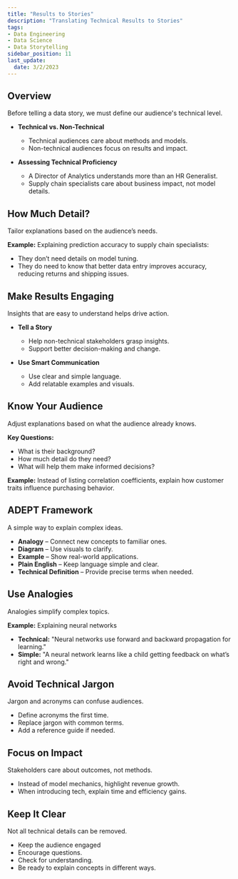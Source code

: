 ```yaml
---
title: "Results to Stories"
description: "Translating Technical Results to Stories"
tags: 
- Data Engineering
- Data Science
- Data Storytelling
sidebar_position: 11
last_update:
  date: 3/2/2023
---
```



## Overview

Before telling a data story, we must define our audience's technical level.  

- **Technical vs. Non-Technical**  
  - Technical audiences care about methods and models.  
  - Non-technical audiences focus on results and impact.  

- **Assessing Technical Proficiency**  
  - A Director of Analytics understands more than an HR Generalist.  
  - Supply chain specialists care about business impact, not model details.  

## How Much Detail?

Tailor explanations based on the audience’s needs.  

**Example:** Explaining prediction accuracy to supply chain specialists:  

- They don’t need details on model tuning.  
- They do need to know that better data entry improves accuracy, reducing returns and shipping issues.  

## Make Results Engaging

Insights that are easy to understand helps drive action.  

- **Tell a Story**

  - Help non-technical stakeholders grasp insights.  
  - Support better decision-making and change.  

- **Use Smart Communication**  

  - Use clear and simple language.
  - Add relatable examples and visuals.  

## Know Your Audience 

Adjust explanations based on what the audience already knows.  

**Key Questions:**  

- What is their background?  
- How much detail do they need?  
- What will help them make informed decisions?  

**Example:** Instead of listing correlation coefficients, explain how customer traits influence purchasing behavior.  

## ADEPT Framework  

A simple way to explain complex ideas.  

- **Analogy** – Connect new concepts to familiar ones.  
- **Diagram** – Use visuals to clarify.  
- **Example** – Show real-world applications.  
- **Plain English** – Keep language simple and clear.  
- **Technical Definition** – Provide precise terms when needed.  

## Use Analogies  

Analogies simplify complex topics.  

**Example:** Explaining neural networks  

  - **Technical:** "Neural networks use forward and backward propagation for learning."  
  - **Simple:** "A neural network learns like a child getting feedback on what’s right and wrong."  

## Avoid Technical Jargon  

Jargon and acronyms can confuse audiences.  

- Define acronyms the first time.
- Replace jargon with common terms.
- Add a reference guide if needed.

## Focus on Impact

Stakeholders care about outcomes, not methods.  

- Instead of model mechanics, highlight revenue growth.
- When introducing tech, explain time and efficiency gains.  

## Keep It Clear

Not all technical details can be removed.  

- Keep the audience engaged
- Encourage questions.  
- Check for understanding.  
- Be ready to explain concepts in different ways.  

